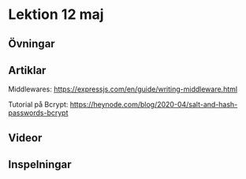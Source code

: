 # Lektion 12 maj

## Övningar


## Artiklar

Middlewares: https://expressjs.com/en/guide/writing-middleware.html

Tutorial på Bcrypt: https://heynode.com/blog/2020-04/salt-and-hash-passwords-bcrypt

## Videor


## Inspelningar
